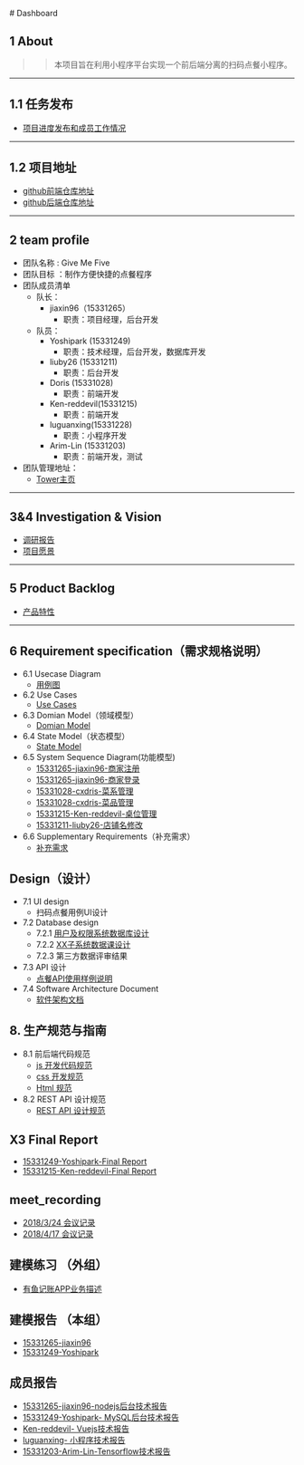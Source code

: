 ﻿﻿# Dashboard

## 1 About

>> 本项目旨在利用小程序平台实现一个前后端分离的扫码点餐小程序。
---

## 1.1 任务发布
- [项目进度发布和成员工作情况](https://givemefive-sysu.github.io/Dashboard/)
---


## 1.2 项目地址
- [github前端仓库地址](https://github.com/GiveMeFive-SYSU/xiaoerFrontEnd)
- [github后端仓库地址](https://github.com/GiveMeFive-SYSU/xiaoerBackEnd)
---


## 2 team profile

- 团队名称 : Give Me Five
- 团队目标 ：制作方便快捷的点餐程序
- 团队成员清单
    - 队长：
        - jiaxin96（15331265）
            - 职责：项目经理，后台开发
    - 队员：
        - Yoshipark (15331249)
            - 职责：技术经理，后台开发，数据库开发
        - liuby26 (15331211)
            - 职责：后台开发
        - Doris (15331028)
            - 职责：前端开发
        - Ken-reddevil(15331215)
            - 职责：前端开发
        - luguanxing(15331228)
            - 职责：小程序开发
        - Arim-Lin (15331203)
            - 职责：前端开发，测试
- 团队管理地址： 
    - [Tower主页](https://tower.im/projects/db1e1479542b44fba0f32f1e8d2426c6/)
---

## 3&4 Investigation & Vision
- [调研报告](./doc/Investigation/调研报告.pdf)
- [项目愿景](./doc/Vision/项目愿景.pdf)
---


## 5 Product Backlog
- [产品特性](./doc/Feature/产品特性.pdf)
---

## 6 Requirement specification（需求规格说明）
- 6.1 Usecase Diagram
    - [用例图](./doc/use_case_diagram/readme.md)
- 6.2 Use Cases
    - [Use Cases](./doc/use_case/readme.md)
- 6.3 Domian Model（领域模型）
    - [Domian Model](./doc/models/Domian%20Model.png)
- 6.4 State Model（状态模型）
    - [State Model](./doc/models/State%20Model.png)
- 6.5 System Sequence Diagram(功能模型)
    - [15331265-jiaxin96-商家注册](./doc/system_sequence_diagram/register.png)
    - [15331265-jiaxin96-商家登录](./doc/system_sequence_diagram/login.png)
    - [15331028-cxdris-菜系管理](./doc/system_sequence_diagram/Cuisine_Management.png)
    - [15331028-cxdris-菜品管理](./doc/system_sequence_diagram/Dish_Management.png)
    - [15331215-Ken-reddevil-桌位管理](./doc/system_sequence_diagram/table_management.png)
    - [15331211-liuby26-店铺名修改](./doc/15331211-liuby26-更改店铺名.png)
- 6.6 Supplementary Requirements（补充需求）
    - [补充需求](./doc/supplementary_requirements/readme.md)

## Design（设计）
- 7.1 UI design
    - 扫码点餐用例UI设计
- 7.2 Database design
    - 7.2.1 [用户及权限系统数据库设计](./doc/Database_design.png)
    - 7.2.2 [XX子系统数据课设计](./doc/Database_design.sql)
    - 7.2.3 第三方数据评审结果
- 7.3  API 设计
    - [点餐API使用样例说明](https://github.com/GiveMeFive-SYSU/xiaoerBackEnd/blob/master/doc/API.pdf)
- 7.4 Software Architecture Document
    - [软件架构文档](./doc/软件架构文档.pdf)

## 8. 生产规范与指南
- 8.1 前后端代码规范
    - [js 开发代码规范](./doc/codingDoc/readme.md)
    - [css 开发规范](http://www.css88.com/archives/5505)
    - [Html 规范](http://www.css88.com/archives/5364)
- 8.2 REST API 设计规范
    - [REST API 设计规范](http://jiaxin.online/2018/04/14/nodejs%E5%AD%A6%E4%B9%A01/)

## X3 Final Report
- [15331249-Yoshipark-Final Report](./FinalProject/15331249_FinalReport.pdf)
- [15331215-Ken-reddevil-Final Report](./FinalProject/15331215_FinalReport.pdf)

## meet_recording
- [2018/3/24 会议记录](./meet_recording/2018-3-24.md)
- [2018/4/17 会议记录](./meet_recording/2018-4-17.md)


## 建模练习 （外组）
- [有鱼记账APP业务描述](./doc/ModelingPractice/XX1-有鱼记账APP业务描述.pdf)

## 建模报告 （本组）
- [15331265-jiaxin96](./doc/midTest/rjx.pdf)
- [15331249-Yoshipark](./doc/midTest/pyx.pdf)

## 成员报告
- [15331265-jiaxin96-nodejs后台技术报告](http://jiaxin.online/2018/04/14/nodejs%E5%AD%A6%E4%B9%A01/)
- [15331249-Yoshipark- MySQL后台技术报告](https://blog.csdn.net/qq_33268231/article/details/79941607)
- [Ken-reddevil- Vuejs技术报告](https://blog.csdn.net/weixin_39629939/article/details/79949049)
- [luguanxing- 小程序技术报告](http://luguanxing.online:8080/blog/blogtype/%E5%B0%8F%E7%A8%8B%E5%BA%8F.html)
- [15331203-Arim-Lin-Tensorflow技术报告](https://blog.csdn.net/qq_40143611/article/details/79964127)
